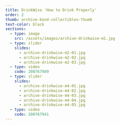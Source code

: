 ```yaml
---
title: DrinkWise 'How to Drink Properly'
order: 2
thumb: archive-bond-collectibles-thumb
text-color: black
sections:
  - type: image
    src: /assets/images/archive-drinkwise-m1.jpg
  - type: slider
    slides:
      - archive-drinkwise-m2-01.jpg
      - archive-drinkwise-m2-02.jpg
      - archive-drinkwise-m2-03.jpg
  - type: video
    code: 208767989
  - type: slider
    slides:
      - archive-drinkwise-m4-01.jpg
      - archive-drinkwise-m4-02.jpg
      - archive-drinkwise-m4-03.jpg
      - archive-drinkwise-m4-04.jpg
      - archive-drinkwise-m4-05.jpg
  - type: video
    code: 208767941
---
```

